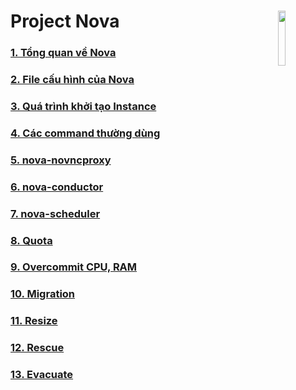 # Project Nova <img src=https://i.imgur.com/gnHEP0O.png align=right width=15%>
### [1. Tổng quan về Nova](https://github.com/QuocCuong97/OpenStack/blob/master/docs/03_Nova/01_Overview.md)
### [2. File cấu hình của Nova](https://github.com/QuocCuong97/OpenStack/blob/master/docs/03_Nova/02_File_config.md)
### [3. Quá trình khởi tạo Instance](https://github.com/QuocCuong97/OpenStack/blob/master/docs/03_Nova/03_Workflow.md)
### [4. Các command thường dùng](https://github.com/QuocCuong97/OpenStack/blob/master/docs/03_Nova/04_Commands.md)
### [5. nova-novncproxy](https://github.com/QuocCuong97/OpenStack/blob/master/docs/03_Nova/05_nova-novncproxy.md)
### [6. nova-conductor](https://github.com/QuocCuong97/OpenStack/blob/master/docs/03_Nova/06_nova-conductor.md)
### [7. nova-scheduler](https://github.com/QuocCuong97/OpenStack/blob/master/docs/03_Nova/07_nova-scheduler.md)
### [8. Quota](https://github.com/QuocCuong97/OpenStack/blob/master/docs/03_Nova/08_Quota.md)
### [9. Overcommit CPU, RAM](https://github.com/QuocCuong97/OpenStack/blob/master/docs/03_Nova/09_Overcommit_RAM_CPU.md)
### [10. Migration](https://github.com/QuocCuong97/OpenStack/blob/master/docs/03_Nova/10_Migration.md)
### [11. Resize](https://github.com/QuocCuong97/OpenStack/blob/master/docs/03_Nova/11_Resize.md)
### [12. Rescue](https://github.com/QuocCuong97/OpenStack/blob/master/docs/03_Nova/12_Rescue.md)
### [13. Evacuate](https://github.com/QuocCuong97/OpenStack/blob/master/docs/03_Nova/13_Evacuate.md)